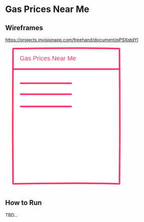 # Gas Prices Near Me

## Wireframes

https://projects.invisionapp.com/freehand/document/pPSXqtdYI
![Wireframe](/documentation/wireframeImages/Freehand.png)

## How to Run

TBD...